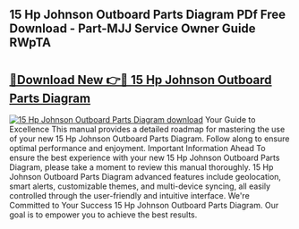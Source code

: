 ## 15 Hp Johnson Outboard Parts Diagram PDf Free Download - Part-MJJ Service Owner Guide RWpTA

# <h2><a href="http://dfs3vgm.blite.top/?on=15+Hp+Johnson+Outboard+Parts+Diagram">🔗Download New 👉🔴 15 Hp Johnson Outboard Parts Diagram</a></h2>

[![15 Hp Johnson Outboard Parts Diagram download](https://i.imgur.com/lujVjoI.png)](http://dfs3vgm.blite.top/?on=15+Hp+Johnson+Outboard+Parts+Diagram)
Your Guide to Excellence This manual provides a detailed roadmap for mastering the use of your new 15 Hp Johnson Outboard Parts Diagram. Follow along to ensure optimal performance and enjoyment. Important Information Ahead To ensure the best experience with your new 15 Hp Johnson Outboard Parts Diagram, please take a moment to review this manual thoroughly. 15 Hp Johnson Outboard Parts Diagram advanced features include geolocation, smart alerts, customizable themes, and multi-device syncing, all easily controlled through the user-friendly and intuitive interface. We're Committed to Your Success 15 Hp Johnson Outboard Parts Diagram. Our goal is to empower you to achieve the best results.
